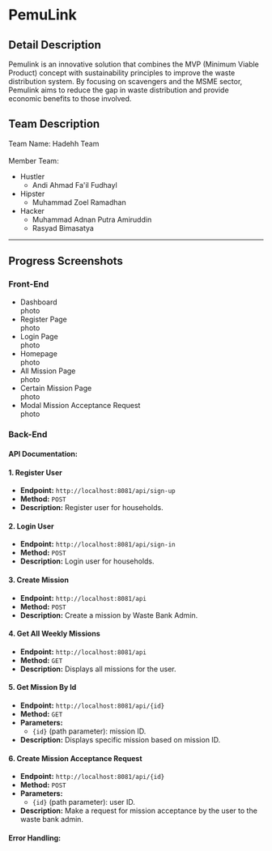 # PemuLink
## Detail Description
Pemulink is an innovative solution that combines the MVP (Minimum Viable Product) concept with sustainability principles to improve the waste distribution system. By focusing on scavengers and the MSME sector, Pemulink aims to reduce the gap in waste distribution and provide economic benefits to those involved.
## Team Description
Team Name: Hadehh Team <br> <br>
Member Team: 
 - Hustler
   * Andi Ahmad Fa'il Fudhayl
 - Hipster
   * Muhammad Zoel Ramadhan
 - Hacker
   * Muhammad Adnan Putra Amiruddin
   * Rasyad Bimasatya
---
## Progress Screenshots
### Front-End
- Dashboard <br>
photo
- Register Page <br>
photo
- Login Page <br>
photo
- Homepage <br>
photo
- All Mission Page <br>
photo
- Certain Mission Page <br>
photo
- Modal Mission Acceptance Request <br>
photo

### Back-End
#### API Documentation:
#### 1. Register User
- **Endpoint:** `http://localhost:8081/api/sign-up`
- **Method:** `POST`
- **Description:** Register user for households.

#### 2. Login User
- **Endpoint:** `http://localhost:8081/api/sign-in`
- **Method:** `POST`
- **Description:** Login user for households.

#### 3. Create Mission
- **Endpoint:** `http://localhost:8081/api`
- **Method:** `POST`
- **Description:** Create a mission by Waste Bank Admin.

#### 4. Get All Weekly Missions
- **Endpoint:** `http://localhost:8081/api`
- **Method:** `GET`
- **Description:** Displays all missions for the user.

#### 5. Get Mission By Id
- **Endpoint:** `http://localhost:8081/api/{id}`
- **Method:** `GET`
- **Parameters:**
  - `{id}` (path parameter): mission ID.
- **Description:** Displays specific mission based on mission ID.

#### 6. Create Mission Acceptance Request
- **Endpoint:** `http://localhost:8081/api/{id}`
- **Method:** `POST`
- **Parameters:**
  - `{id}` (path parameter): user ID.
- **Description:** Make a request for mission acceptance by the user to the waste bank admin.

#### Error Handling:
  

